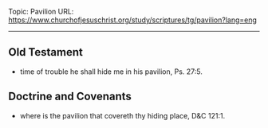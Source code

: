 Topic: Pavilion
URL: https://www.churchofjesuschrist.org/study/scriptures/tg/pavilion?lang=eng

---

## Old Testament

- time of trouble he shall hide me in his pavilion, Ps. 27:5.

## Doctrine and Covenants

- where is the pavilion that covereth thy hiding place, D&C 121:1.

